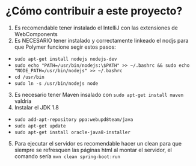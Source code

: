 # ¿Cómo contribuir a este proyecto?

1. Es recomendable tener instalado el IntelliJ con las extensiones de WebComponents
2. Es NECESARIO tener instalado y correctamente linkeado el nodjs para que Polymer funcione segir estos pasos:
  * `sudo apt-get install nodejs nodejs-dev`
  * `sudo echo "PATH=/usr/bin/nodejs:\$PATH" >> ~/.bashrc && sudo echo "NODE_PATH=/usr/bin/nodejs" >> ~/.bashrc`
  * `cd /usr/bin`
  * `sudo ln -s /usr/bin/nodejs node`
3. Es necesario tener Maven insalado con `sudo apt-get install maven` valdría
4. Instalar el JDK 1.8
 * `sudo add-apt-repository ppa:webupd8team/java`
 * `sudo apt-get update`
 * `sudo apt-get install oracle-java8-installer`
5. Para ejecutar el servidor es recomendable hacer un clean para que siempre se refresquen las páginas html al montar el servidor, el comando sería `mvn clean spring-boot:run`
